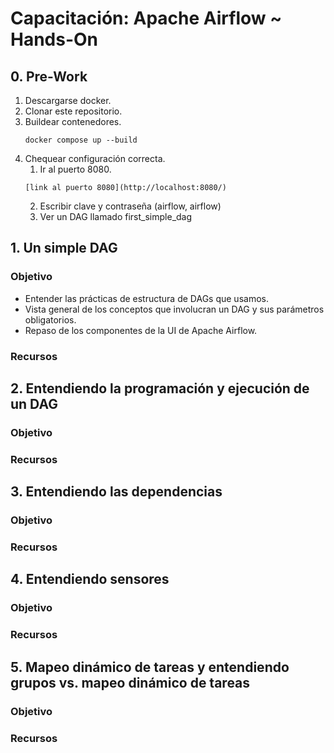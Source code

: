 # Capacitación: Apache Airflow ~ Hands-On

## 0. Pre-Work
1. Descargarse docker.
2. Clonar este repositorio.
3. Buildear contenedores.
    ```
    docker compose up --build
    ```
4. Chequear configuración correcta.
    1. Ir al puerto 8080.
      ```
      [link al puerto 8080](http://localhost:8080/)
      ```
    2. Escribir clave y contraseña (airflow, airflow)
    3. Ver un DAG llamado first_simple_dag

## 1. Un simple DAG
### Objetivo
- Entender las prácticas de estructura de DAGs que usamos.
- Vista general de los conceptos que involucran un DAG y sus parámetros obligatorios.
- Repaso de los componentes de la UI de Apache Airflow.
### Recursos
## 2. Entendiendo la programación y ejecución de un DAG
### Objetivo
### Recursos
## 3. Entendiendo las dependencias
### Objetivo
### Recursos
## 4. Entendiendo sensores
### Objetivo
### Recursos
## 5. Mapeo dinámico de tareas y entendiendo grupos vs. mapeo dinámico de tareas
### Objetivo
### Recursos